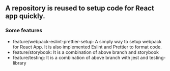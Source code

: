 ## A repository is reused to setup code for React app quickly.

### Some features

- feature/webpack-eslint-prettier-setup: A simply way to setup webpack for React App. It is also implemented Eslint and Prettier to format code.
- feature/storybook: It is a combination of above branch and storybook
- feature/testing: It is a combination of above branch with jest and testing-library
